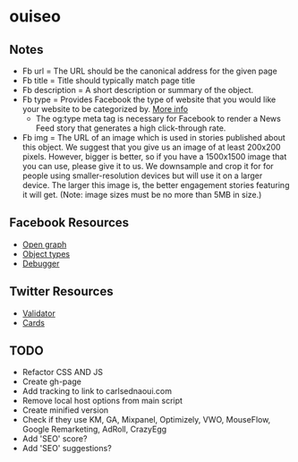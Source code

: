 # ouiseo 

## Notes
- Fb url = The URL should be the canonical address for the given page
- Fb title = Title should typically match page title
- Fb description = A short description or summary of the object.
- Fb type = Provides Facebook the type of website that you would like your website to be categorized by. [More info](https://developers.facebook.com/docs/reference/opengraph/object-type/)
    - The og:type meta tag is necessary for Facebook to render a News Feed story that generates a high click-through rate.
- Fb img = The URL of an image which is used in stories published about this object. We suggest that you give us an image of at least 200x200 pixels. However, bigger is better, so if you have a 1500x1500 image that you can use, please give it to us. We downsample and crop it for for people using smaller-resolution devices but will use it on a larger device. The larger this image is, the better engagement stories featuring it will get. (Note: image sizes must be no more than 5MB in size.)

## Facebook Resources
- [Open graph](https://developers.facebook.com/docs/opengraph/)
- [Object types](https://developers.facebook.com/docs/opengraph/creating-object-types/)
- [Debugger](https://developers.facebook.com/tools/debug)

## Twitter Resources
- [Validator](https://dev.twitter.com/docs/cards/validation/validator)
- [Cards](https://dev.twitter.com/docs/cards)

## TODO
- Refactor CSS AND JS
- Create gh-page
- Add tracking to link to carlsednaoui.com
- Remove local host options from main script
- Create minified version
- Check if they use KM, GA, Mixpanel, Optimizely, VWO, MouseFlow, Google Remarketing, AdRoll, CrazyEgg
- Add 'SEO' score?
- Add 'SEO' suggestions?
